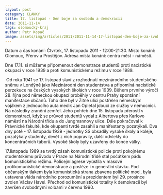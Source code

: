 ```yaml
---
layout: post
category: CLANKY
title: 17. listopad - Den boje za svobodu a demokracii
date: 2011-11-14
tags: olomoucký-kraj
author: Petr Kopač
image: assets/img/articles/2011/2011-11-14-17-listopad-den-boje-za-svobodu-a-demokracii.jpg   #751x422 pixelu
---
```

Datum a čas konání: Čtvrtek, 17. listopadu 2011 - 12:00-21:30. Místo konání: Olomouc, Přerov a Prostějov. Adresa místa konání: centra měst - náměstí.

Dne 17.11. si můžeme připomenout demonstrace studentů proti nacistické okupaci v roce 1939 a proti komunistickému režimu v roce 1989.

 Od roku 1941 se 17. listopad slaví z rozhodnutí mezinárodního studentského sněmu v Londýně jako Mezinárodní den studentstva a připomíná nacistické perzekuce na českých vysokých školách v roce 1939. Během prvního výročí 28. října pod německou okupací proběhly v centru Prahy spontánní manifestace občanů. Toho dne byl v Žitné ulici postřelen německým vojákem z jednoucího auta medik Jan Opletal jdoucí ze služby v nemocnici. Na následky zranění zemřel. Jeho pohřeb dne 15. listopadu přerostl v demonstraci, když se průvod studentů vydal z Albertova přes Karlovo náměstí na Národní třídu a do Jungmannovy ulice. Dále pokračoval k Právnické fakultě, kde okupanti tvrdě zasáhli a manifestanty pozatýkali. Dva dny poté - 17. listopadu 1939 - jednotky SS  obsadily vysoké školy a koleje, pozatýkaly studenty, devět z nich popravily, další odvlekly do koncentračních táborů. Vysoké školy byly uzavřeny do konce války.

17.listopadu 1989 se tvrdý zásah komunistické policie proti pokojnému studentskému průvodu v Praze na Národní třídě stal počátkem pádu komunistického režimu. Policejní agrese vyústila v masové protikomunistické demonstrace a posléze i v generální stávku. Pod občanským tlakem byla komunistická strana zbavena politické moci, byla ustavena vláda národního porozumění a prezidentem byl 29. prosince zvolen Václav Havel. Přechod od komunistické totality k demokracii byl završen svobodnými volbami v červnu 1990.